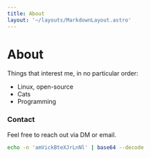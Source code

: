 ```yaml
---
title: About
layout: '~/layouts/MarkdownLayout.astro'
---
```


# About


Things that interest me, in no particular order:

* Linux, open-source
* Cats
* Programming

### Contact
Feel free to reach out via DM or email.
```sh
echo -n 'amVickBteXJrLnNl' | base64 --decode 
```
